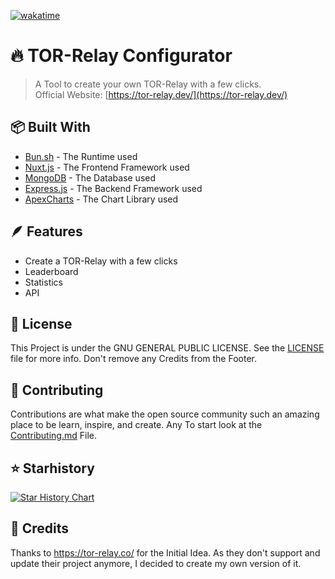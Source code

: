 [![wakatime](https://wakatime.com/badge/user/1b863d20-30af-46ca-add5-692804513d23/project/018d8815-54d3-47ee-8445-22af9f31f17b.svg)](https://wakatime.com/badge/user/1b863d20-30af-46ca-add5-692804513d23/project/018d8815-54d3-47ee-8445-22af9f31f17b)
# 🔥 TOR-Relay Configurator
> A Tool to create your own TOR-Relay with a few clicks. <br>
> Official Website: [https://tor-relay.dev/](https://tor-relay.dev/)

## 📦 Built With
- [Bun.sh](https://bun.sh) - The Runtime used
- [Nuxt.js](https://nuxtjs.org) - The Frontend Framework used
- [MongoDB](https://mongodb.com) - The Database used
- [Express.js](https://expressjs.com) - The Backend Framework used
- [ApexCharts](https://apexcharts.com) - The Chart Library used

## 🪶 Features
- Create a TOR-Relay with a few clicks
- Leaderboard
- Statistics
- API

## 📰 License
This Project is under the GNU GENERAL PUBLIC LICENSE. See the [LICENSE](LICENSE) file for more info.
Don't remove any Credits from the Footer.

## 📜 Contributing
Contributions are what make the open source community such an amazing place to be learn, inspire, and create. Any
To start look at the [Contributing.md](CONTRIBUTING.md) File.

## ⭐ Starhistory
[![Star History Chart](https://api.star-history.com/svg?repos=Wuemeli/tor-relay-configurator&type=Date)](https://star-history.com/#Wuemeli/tor-relay-configurator&Date)

## 📝 Credits
Thanks to https://tor-relay.co/ for the Initial Idea. As they don't support and update their project anymore, I decided to create my own version of it.

